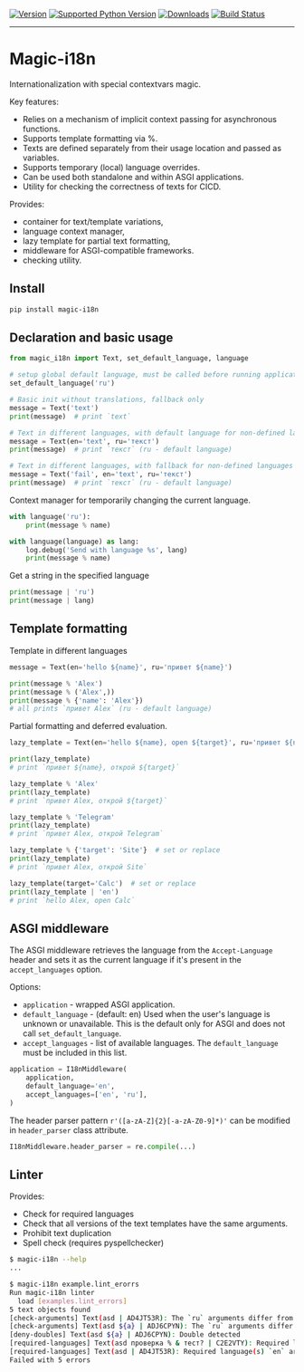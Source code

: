 [![Version][version-image]][pypi-url]
[![Supported Python Version][py-versions-image]][pypi-url]
[![Downloads][downloads-image]][pypi-url]
[![Build Status][build-image]][build-url]

---

# Magic-i18n

Internationalization with special contextvars magic.


Key features:

- Relies on a mechanism of implicit context passing for asynchronous functions.
- Supports template formatting via %.
- Texts are defined separately from their usage location and passed as variables.
- Supports temporary (local) language overrides.
- Can be used both standalone and within ASGI applications.
- Utility for checking the correctness of texts for CICD.


Provides:

- container for text/template variations,
- language context manager,
- lazy template for partial text formatting,
- middleware for ASGI-compatible frameworks.
- checking utility.


## Install

```sh
pip install magic-i18n
```


## Declaration and basic usage

```python
from magic_i18n import Text, set_default_language, language

# setup global default language, must be called before running application
set_default_language('ru')

# Basic init without translations, fallback only
message = Text('text')
print(message)  # print `text`

# Text in different languages, with default language for non-defined languages
message = Text(en='text', ru='текст')
print(message)  # print `текст` (ru - default language)

# Text in different languages, with fallback for non-defined languages
message = Text('fail', en='text', ru='текст')
print(message)  # print `текст` (ru - default language)
```

Context manager for temporarily changing the current language.

```python
with language('ru'):
    print(message % name)

with language(language) as lang:
    log.debug('Send with language %s', lang)
    print(message % name)
```

Get a string in the specified language

```python
print(message | 'ru')
print(message | lang)
```

## Template formatting

Template in different languages

```python
message = Text(en='hello ${name}', ru='привет ${name}')

print(message % 'Alex')  
print(message % ('Alex',))  
print(message % {'name': 'Alex'})  
# all prints `привет Alex` (ru - default language)
```

Partial formatting and deferred evaluation.

```python
lazy_template = Text(en='hello ${name}, open ${target}', ru='привет ${name}, открой ${target}')

print(lazy_template)
# print `привет ${name}, открой ${target}`

lazy_template % 'Alex'
print(lazy_template)
# print `привет Alex, открой ${target}`

lazy_template % 'Telegram'
print(lazy_template)
# print `привет Alex, открой Telegram`

lazy_template % {'target': 'Site'}  # set or replace
print(lazy_template)
# print `привет Alex, открой Site`

lazy_template(target='Calc')  # set or replace
print(lazy_template | 'en')
# print `hello Alex, open Calc`
```


## ASGI middleware
The ASGI middleware retrieves the language from the `Accept-Language` header 
and sets it as the current language if it's present in the `accept_languages` option.

Options:
- `application` - wrapped ASGI application.
- `default_language` - (default: en) Used when the user's language is unknown or 
    unavailable. This is the default only for ASGI and does not call `set_default_language`.
- `accept_languages` - list of available languages. The `default_language` must be included 
    in this list.

```python
application = I18nMiddleware(
    application,
    default_language='en',
    accept_languages=['en', 'ru'],
)
```

The header parser pattern `r'([a-zA-Z]{2}[-a-zA-Z0-9]*)'` can be modified in 
`header_parser` class attribute.

```python
I18nMiddleware.header_parser = re.compile(...)
```


## Linter

Provides:
- Check for required languages
- Check that all versions of the text templates have the same arguments.
- Prohibit text duplication
- Spell check (requires pyspellchecker)

```bash
$ magic-i18n --help
...

$ magic-i18n example.lint_erorrs
Run magic-i18n linter
  load [examples.lint_errors]
5 text objects found
[check-arguments] Text(asd | AD4JT53R): The `ru` arguments differ from fallback
[check-arguments] Text(asd ${a} | ADJ6CPYN): The `ru` arguments differ from fallback
[deny-doubles] Text(asd ${a} | ADJ6CPYN): Double detected
[required-languages] Text(asd проверка % & тест? | C2E2VTY): Required language(s) `en` are not provided
[required-languages] Text(asd | AD4JT53R): Required language(s) `en` are not provided
Failed with 5 errors
```


<!-- Badges -->
[pypi-url]: https://pypi.org/project/magic-i18n
[version-image]: https://img.shields.io/pypi/v/magic-i18n.svg
[py-versions-image]: https://img.shields.io/pypi/pyversions/magic-i18n.svg
[downloads-image]: https://img.shields.io/pypi/dm/magic-i18n.svg
[build-url]: https://github.com/scailer/magic-i18n/actions
[build-image]: https://github.com/scailer/magic-i18n/workflows/Tests/badge.svg
